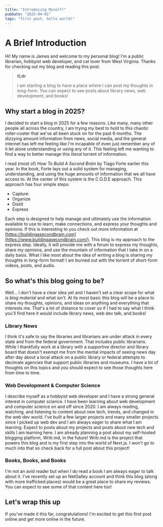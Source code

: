 ```yaml
---
title: "Introducing Myself!"
pubDate: "2025-04-01"
tags: "first post, hello world!"
---
```

# A Brief Introduction

Hi! My name is James and welcome to my personal blog! I'm a public librarian, hobbyist web developer, and cat lover from West Virginia. Thanks for checking out my blog and reading this post.

> **tl;dr**
>
> I am starting a blog to have a place where I can post my thoughts in long-form. You can expect to see posts about library news, web development, and books!

## Why start a blog in 2025?

I decided to start a blog in 2025 for a few reasons. Like many, many other people all across the country, I am trying my best to hold to this chaotic roller-coster that we've all been stuck on for the past 6 months. The dizzying amount information from news, social media, and the general internet has left me feeling like I'm incapable of even just remember any of it let alone understanding or using any of it. This feeling left me wanting to find a way to better manage this _literal_ torrent of information.

I read (most of) _How To Build A Second Brain_ by Tiago Forte earlier this year. In the book, Forte lays out a solid system for managing, understanding, and using the huge amounts of information that we all have access to. At the center of this system is the C.O.D.E approach. This approach has four simple steps:

- Capture
- Organize
- Distill
- Express

Each step is designed to help manage and ultimately use the information available to use to learn, make connections, and express your thoughts and opinions. If this is interesting to you check out more information at [https://buildingasecondbrain.com](https://www.buildingasecondbrain.com/). This blog is my approach to the express step. Ideally, it will provide me with a forum to express my thoughts, share my opinions, and use the mountain of information that I take in on a daily basis. What I like most about the idea of writing a blog is sharing my thoughts in long-form format! I am burned out with the torrent of short-form videos, posts, and audio.

## So what's this blog going to be?

Well... I don't have a clear idea yet and I haven't set a clear scope for what is _blog material_ and what isn't. At its most basic this blog will be a place to share my thoughts, opinions, and ideas on anything and everything that interests me. That's a lot of distance to cover so if I had to say what I think you'll find here it would include library news, web dev talk, and books!

### Library News

I think it's safe to say the libraries and librarians are under attack in every state and from the federal government. That includes public librarians. While I thankfully work at a library with a supportive director and library board that doesn't exempt me from the mental impacts of seeing news day after day about a local attack on a public library or federal attempts to decimate agencies that support public libraries and museums. I have a lot of thoughts on this topics and you should expect to see those thoughts here from time to time.

### Web Development & Computer Science

I describe myself as a hobbyist web developer and I have a strong general interest in computer science. I have been learning about web development and computer science on and off since 2020. I am always reading, watching, and listening to content about new tech, trends, and changed in the web dev world. I've built a few larger projects and many smaller projects since I picked up web dev and I am always eager to share what I am learning. Expect to posts about my projects and posts about new tech and skills I am learning here. I am already planning a post about my self-hosted blogging platform, Writr.md, in the future! Writr.md is the project that powers this blog and is my first step into the world of Next.js. I won't go to much into that so check back for a full post about this project!

### Books, Books, and Books

I'm not an avid reader but when I do read a book I am always eager to talk about it. I've recently set up an NetGalley account and think this blog (along with more trafficked places) would be a great place to share my reviews. You can expect to see some of that content here too!

## Let's wrap this up

If you've made it this far, congratulations! I'm excited to get this first post online and get more online in the future.
